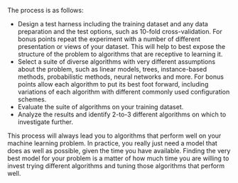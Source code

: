 The process is as follows:
- Design a test harness including the training dataset and any data preparation and the test
options, such as 10-fold cross-validation. For bonus points repeat the experiment with a
number of different presentation or views of your dataset. This will help to best expose
the structure of the problem to algorithms that are receptive to learning it.
- Select a suite of diverse algorithms with very different assumptions about the problem, such
as linear models, trees, instance-based methods, probabilistic methods, neural networks
and more. For bonus points allow each algorithm to put its best foot forward, including
variations of each algorithm with different commonly used configuration schemes.
- Evaluate the suite of algorithms on your training dataset.
- Analyze the results and identify 2-to-3 different algorithms on which to investigate further.

This process will always lead you to algorithms that perform well on your machine learning
problem. In practice, you really just need a model that does as well as possible, given the time
you have available. Finding the very best model for your problem is a matter of how much time
you are willing to invest trying different algorithms and tuning those algorithms that perform
well.